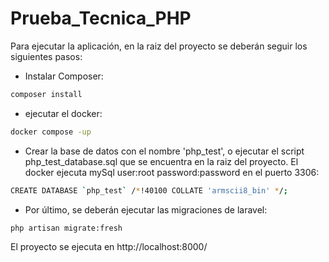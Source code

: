 # Prueba_Tecnica_PHP

Para ejecutar la aplicación, en la raiz del proyecto se deberán seguir los siguientes pasos:

- Instalar Composer:
```sh
composer install
```
- ejecutar el docker:
```sh
docker compose -up
```
- Crear la base de datos con el nombre 'php_test', o ejecutar el script php_test_database.sql que se encuentra en la raiz del proyecto. El docker ejecuta mySql user:root password:password en el puerto 3306:
```sh
CREATE DATABASE `php_test` /*!40100 COLLATE 'armscii8_bin' */;
```
- Por último, se deberán ejecutar las migraciones de laravel:
```sh
php artisan migrate:fresh
```
El proyecto se ejecuta en http://localhost:8000/